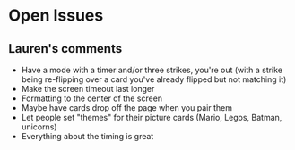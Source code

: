 # Open Issues

## Lauren's comments

- Have a mode with a timer and/or three strikes, you're out (with a strike being
re-flipping over a card you've already flipped but not matching it)
- Make the screen timeout last longer
- Formatting to the center of the screen
- Maybe have cards drop off the page when you pair them
- Let people set "themes" for their picture cards (Mario, Legos, Batman, unicorns)
- Everything about the timing is great